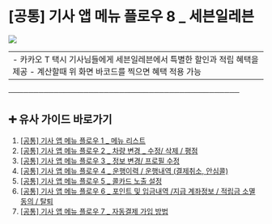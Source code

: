 # [공통] 기사 앱 메뉴 플로우 8 _ 세븐일레븐

![](https://kakaomobilitysupport.zendesk.com/hc/article_attachments/31815914939417)

|  |
| --- |
| - 카카오 T 택시 기사님들에게 세븐일레븐에서 특별한 할인과 적립 혜택을 제공 - 계산할때 위 화면 바코드를 찍으면 혜택 적용 가능 |

**──────────────────────────────────────────────**

**➕ 유사 가이드 바로가기**
-----------------

1. [[공통] 기사 앱 메뉴 플로우 1 \_ 메뉴 리스트](https://kakaomobilitysupport.zendesk.com/hc/ko/articles/29195510301849--%EA%B3%B5%ED%86%B5-%EA%B8%B0%EC%82%AC-%EC%95%B1-%EB%A9%94%EB%89%B4-%ED%94%8C%EB%A1%9C%EC%9A%B0-1-%EB%A9%94%EB%89%B4-%EB%A6%AC%EC%8A%A4%ED%8A%B8)
2. [[공통] 기사 앱 메뉴 플로우 2 \_ 차량 변경 \_ 수정/ 삭제 / 평점](https://kakaomobilitysupport.zendesk.com/hc/ko/articles/29195621072409--%EA%B3%B5%ED%86%B5-%EA%B8%B0%EC%82%AC-%EC%95%B1-%EB%A9%94%EB%89%B4-%ED%94%8C%EB%A1%9C%EC%9A%B0-2-%EC%B0%A8%EB%9F%89-%EB%B3%80%EA%B2%BD-%EC%88%98%EC%A0%95-%EC%82%AD%EC%A0%9C-%ED%8F%89%EC%A0%90)
3. [[공통] 기사 앱 메뉴 플로우 3 \_ 정보 변경/ 프로필 수정](https://kakaomobilitysupport.zendesk.com/hc/ko/articles/29195748832921--%EA%B3%B5%ED%86%B5-%EA%B8%B0%EC%82%AC-%EC%95%B1-%EB%A9%94%EB%89%B4-%ED%94%8C%EB%A1%9C%EC%9A%B0-3-%EC%A0%95%EB%B3%B4-%EB%B3%80%EA%B2%BD-%ED%94%84%EB%A1%9C%ED%95%84-%EC%88%98%EC%A0%95)
4. [[공통] 기사 앱 메뉴 플로우 4 \_ 운행이력 / 운행내역 (결제취소, 안심콜)](https://kakaomobilitysupport.zendesk.com/hc/ko/articles/29195835890969--%EA%B3%B5%ED%86%B5-%EA%B8%B0%EC%82%AC-%EC%95%B1-%EB%A9%94%EB%89%B4-%ED%94%8C%EB%A1%9C%EC%9A%B0-4-%EC%9A%B4%ED%96%89%EC%9D%B4%EB%A0%A5-%EC%9A%B4%ED%96%89%EB%82%B4%EC%97%AD-%EA%B2%B0%EC%A0%9C%EC%B7%A8%EC%86%8C-%EC%95%88%EC%8B%AC%EC%BD%9C)
5. [[공통] 기사 앱 메뉴 플로우 5 \_ 콜카드 노출 설정](https://kakaomobilitysupport.zendesk.com/hc/ko/articles/29229700391193--%EA%B3%B5%ED%86%B5-%EA%B8%B0%EC%82%AC-%EC%95%B1-%EB%A9%94%EB%89%B4-%ED%94%8C%EB%A1%9C%EC%9A%B0-5-%EC%BD%9C%EC%B9%B4%EB%93%9C-%EB%85%B8%EC%B6%9C-%EC%84%A4%EC%A0%95)
6. [[공통] 기사 앱 메뉴 플로우 6 \_ 포인트 및 입금내역 /지급 계좌정보 / 적립금 소멸 동의 / 탈퇴](https://kakaomobilitysupport.zendesk.com/hc/ko/articles/29230070814105--%EA%B3%B5%ED%86%B5-%EA%B8%B0%EC%82%AC-%EC%95%B1-%EB%A9%94%EB%89%B4-%ED%94%8C%EB%A1%9C%EC%9A%B0-6-%ED%8F%AC%EC%9D%B8%ED%8A%B8-%EB%B0%8F-%EC%9E%85%EA%B8%88%EB%82%B4%EC%97%AD-%EC%A7%80%EA%B8%89-%EA%B3%84%EC%A2%8C%EC%A0%95%EB%B3%B4-%EC%A0%81%EB%A6%BD%EA%B8%88-%EC%86%8C%EB%A9%B8-%EB%8F%99%EC%9D%98-%ED%83%88%ED%87%B4)
7. [[공통] 기사 앱 메뉴 플로우 7 \_ 자동결제 가입 방법](https://kakaomobilitysupport.zendesk.com/hc/ko/articles/29230284857753--%EA%B3%B5%ED%86%B5-%EA%B8%B0%EC%82%AC-%EC%95%B1-%EB%A9%94%EB%89%B4-%ED%94%8C%EB%A1%9C%EC%9A%B0-7-%EC%9E%90%EB%8F%99%EA%B2%B0%EC%A0%9C-%EA%B0%80%EC%9E%85-%EB%B0%A9%EB%B2%95)